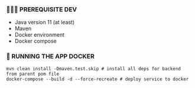 ### 🤷🏼‍♂️ PREREQUISITE DEV

- Java version 11 (at least)
- Maven
- Docker environment
- Docker compose

### 🐳 RUNNING THE APP DOCKER

```shell
mvn clean install -Dmaven.test.skip # install all deps for backend from parent pom file
docker-compose --build -d --force-recreate # deploy service to docker
```
